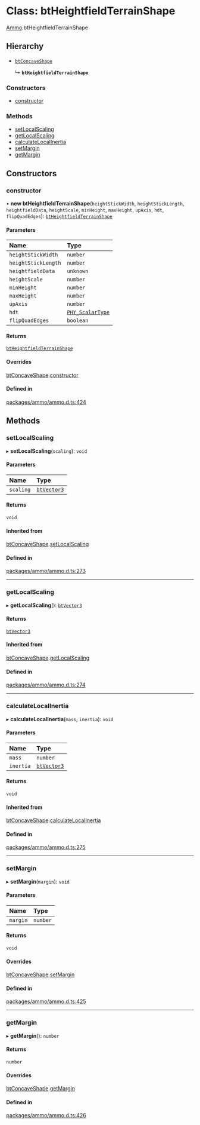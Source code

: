 # Class: btHeightfieldTerrainShape

[Ammo](../modules/Ammo.md).btHeightfieldTerrainShape

## Hierarchy

- [`btConcaveShape`](Ammo.btConcaveShape.md)

  ↳ **`btHeightfieldTerrainShape`**

### Constructors

- [constructor](Ammo.btHeightfieldTerrainShape.md#constructor)

### Methods

- [setLocalScaling](Ammo.btHeightfieldTerrainShape.md#setlocalscaling)
- [getLocalScaling](Ammo.btHeightfieldTerrainShape.md#getlocalscaling)
- [calculateLocalInertia](Ammo.btHeightfieldTerrainShape.md#calculatelocalinertia)
- [setMargin](Ammo.btHeightfieldTerrainShape.md#setmargin)
- [getMargin](Ammo.btHeightfieldTerrainShape.md#getmargin)

## Constructors

### constructor

• **new btHeightfieldTerrainShape**(`heightStickWidth`, `heightStickLength`, `heightfieldData`, `heightScale`, `minHeight`, `maxHeight`, `upAxis`, `hdt`, `flipQuadEdges`): [`btHeightfieldTerrainShape`](Ammo.btHeightfieldTerrainShape.md)

#### Parameters

| Name | Type |
| :------ | :------ |
| `heightStickWidth` | `number` |
| `heightStickLength` | `number` |
| `heightfieldData` | `unknown` |
| `heightScale` | `number` |
| `minHeight` | `number` |
| `maxHeight` | `number` |
| `upAxis` | `number` |
| `hdt` | [`PHY_ScalarType`](../types/Ammo.PHY_ScalarType.md) |
| `flipQuadEdges` | `boolean` |

#### Returns

[`btHeightfieldTerrainShape`](Ammo.btHeightfieldTerrainShape.md)

#### Overrides

[btConcaveShape](Ammo.btConcaveShape.md).[constructor](Ammo.btConcaveShape.md#constructor)

#### Defined in

[packages/ammo/ammo.d.ts:424](https://github.com/Orillusion/orillusion/blob/main/packages/ammo/ammo.d.ts#L424)

## Methods

### setLocalScaling

▸ **setLocalScaling**(`scaling`): `void`

#### Parameters

| Name | Type |
| :------ | :------ |
| `scaling` | [`btVector3`](Ammo.btVector3.md) |

#### Returns

`void`

#### Inherited from

[btConcaveShape](Ammo.btConcaveShape.md).[setLocalScaling](Ammo.btConcaveShape.md#setlocalscaling)

#### Defined in

[packages/ammo/ammo.d.ts:273](https://github.com/Orillusion/orillusion/blob/main/packages/ammo/ammo.d.ts#L273)

___

### getLocalScaling

▸ **getLocalScaling**(): [`btVector3`](Ammo.btVector3.md)

#### Returns

[`btVector3`](Ammo.btVector3.md)

#### Inherited from

[btConcaveShape](Ammo.btConcaveShape.md).[getLocalScaling](Ammo.btConcaveShape.md#getlocalscaling)

#### Defined in

[packages/ammo/ammo.d.ts:274](https://github.com/Orillusion/orillusion/blob/main/packages/ammo/ammo.d.ts#L274)

___

### calculateLocalInertia

▸ **calculateLocalInertia**(`mass`, `inertia`): `void`

#### Parameters

| Name | Type |
| :------ | :------ |
| `mass` | `number` |
| `inertia` | [`btVector3`](Ammo.btVector3.md) |

#### Returns

`void`

#### Inherited from

[btConcaveShape](Ammo.btConcaveShape.md).[calculateLocalInertia](Ammo.btConcaveShape.md#calculatelocalinertia)

#### Defined in

[packages/ammo/ammo.d.ts:275](https://github.com/Orillusion/orillusion/blob/main/packages/ammo/ammo.d.ts#L275)

___

### setMargin

▸ **setMargin**(`margin`): `void`

#### Parameters

| Name | Type |
| :------ | :------ |
| `margin` | `number` |

#### Returns

`void`

#### Overrides

[btConcaveShape](Ammo.btConcaveShape.md).[setMargin](Ammo.btConcaveShape.md#setmargin)

#### Defined in

[packages/ammo/ammo.d.ts:425](https://github.com/Orillusion/orillusion/blob/main/packages/ammo/ammo.d.ts#L425)

___

### getMargin

▸ **getMargin**(): `number`

#### Returns

`number`

#### Overrides

[btConcaveShape](Ammo.btConcaveShape.md).[getMargin](Ammo.btConcaveShape.md#getmargin)

#### Defined in

[packages/ammo/ammo.d.ts:426](https://github.com/Orillusion/orillusion/blob/main/packages/ammo/ammo.d.ts#L426)
